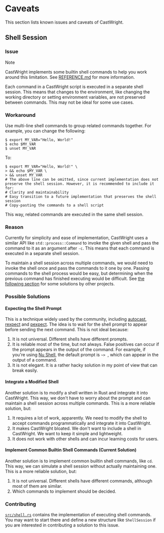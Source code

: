 # Caveats

This section lists known issues and caveats of CastWright.

## Shell Session

### Issue

> [!NOTE]
> CastWright implements some builtin shell commands to help you work around this limitation. See [REFERENCE.md](./REFERENCE.md#command) for more information.

Each command in a CastWright script is executed in a separate shell session. This means that changes to the environment, like changing the working directory or setting environment variables, are not preserved between commands. This may not be ideal for some use cases.

### Workaround

Use multi-line shell commands to group related commands together. For example, you can change the following:

```plaintext
$ export MY_VAR="Hello, World!"
$ echo $MY_VAR
$ unset MY_VAR
```

To:

```plaintext
$ export MY_VAR="Hello, World!" \
> && echo $MY_VAR \
> && unset MY_VAR
# The above line can be omitted, since current implementation does not preserve the shell session. However, it is recommended to include it for:
# Clarity and maintainability
# Easy transition to a future implementation that preserves the shell session
# Copy-pasting the commands to a shell script
```

This way, related commands are executed in the same shell session.

### Reason

Currently for simplicity and ease of implementation, CastWright uses a similar API like `std::process::Command` to invoke the given shell and pass the command to it as an argument after `-c`. This means that each command is executed in a separate shell session.

To maintain a shell session across multiple commands, we would need to invoke the shell once and pass the commands to it one by one. Passing commands to the shell process would be easy, but determining when the previous command has finished executing would be difficult. See [the following section](#possible-solutions) for some solutions by other projects.

### Possible Solutions

#### Expecting the Shell Prompt

This is a technique widely used by the community, including [autocast](https://github.com/k9withabone/autocast), [rexpect](https://github.com/rust-cli/rexpect) and [pexpect](https://pexpect.readthedocs.io/en/stable/). The idea is to wait for the shell prompt to appear before sending the next command. This is not ideal because:

1. It is not universal. Different shells have different prompts.
2. It is reliable most of the time, but not always. False positives can occur if the prompt appears in the output of the command. For example, if you're using [Nu Shell](https://www.nushell.sh/), the default prompt is `~> `, which can appear in the output of a command.
3. It is not elegant. It is a rather hacky solution in my point of view that can break easily.

#### Integrate a Modified Shell

Another solution is to modify a shell written in Rust and integrate it into CastWright. This way, we don't have to worry about the prompt and can maintain a shell session across multiple commands. This is a more reliable solution, but:

1. It requires a lot of work, apparently. We need to modify the shell to accept commands programmatically and integrate it into CastWright.
2. It makes CastWright bloated. We don't want to include a shell in CastWright. We want to keep it simple and lightweight.
3. It does not work with other shells and can incur learning costs for users.

#### Implement Common Builtin Shell Commands (Current Solution)

Another solution is to implement common builtin shell commands, like `cd`. This way, we can simulate a shell session without actually maintaining one. This is a more reliable solution, but:

1. It is not universal. Different shells have different commands, although most of them are similar.
2. Which commands to implement should be decided.

### Contributing

[`src/shell.rs`](../src/shell.rs) contains the implementation of executing shell commands. You may want to start there and define a new structure like `ShellSession` if you are interested in contributing a solution to this issue.
